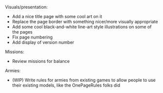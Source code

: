
Visuals/presentation:
- Add a nice title page with some cool art on it
- Replace the page border with something nicer/more visually appropriate
- Add some cool black-and-white line-art style illustrations on some of the pages
- Fix page numbering
- Add display of version number


Missions:
- Review missions for balance


Armies:
- (WIP) Write rules for armies from existing games to allow people to use their existing models, like the OnePageRules folks did
